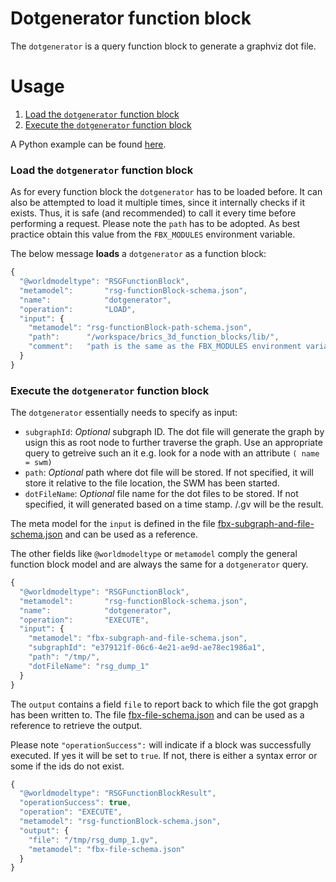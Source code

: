 Dotgenerator function block
=======================

The ``dotgenerator`` is a query function block to generate a graphviz dot file.

Usage
=====

1. [Load the ``dotgenerator`` function block](#load-the-dotgenerator-function-block)
2. [Execute the ``dotgenerator`` function block](#execute-the-dotgenerator-function-block)

A Python example can be found [here](https://github.com/blumenthal/ubx_robotscenegraph/blob/master/examples/json_api/print.py).

### Load the ``dotgenerator`` function block

As for every function block the ``dotgenerator`` has to be loaded before. It can also be attempted to load it multiple times, since it internally checks if it exists.
Thus, it is safe (and recommended) to call it every time before performing a request. Please note the ``path`` has to be adopted. As best practice obtain this value
from the ``FBX_MODULES`` environment variable.
 
The below message **loads** a ``dotgenerator`` as a function block:

```javascript
{
  "@worldmodeltype": "RSGFunctionBlock",
  "metamodel":       "rsg-functionBlock-schema.json",
  "name":            "dotgenerator",
  "operation":       "LOAD",
  "input": {
    "metamodel": "rsg-functionBlock-path-schema.json",
    "path":      "/workspace/brics_3d_function_blocks/lib/",
    "comment":   "path is the same as the FBX_MODULES environment variable appended with a lib/ folder"
  }
}
```

### Execute the ``dotgenerator`` function block

The ``dotgenerator`` essentially needs to specify as input:

* ``subgraphId``: *Optional* subgraph ID. The dot file will generate the graph by usign this as root node to further traverse the graph. Use an appropriate query to getreive such an it e.g. look for a node with an attribute ``( name = swm)``
* ``path``: *Optional* path where dot file will be stored. If not specified, it will store it relative to the file location, the SWM has been started.
* ``dotFileName``: *Optional* file name for the dot files to be stored. If not specified, it will generated based on a time stamp. <path>/<dotFileName>.gv will be the result.

The meta model for the ``input`` is defined in the file [fbx-subgraph-and-file-schema.json](../models/fbx-subgraph-and-file-schema.json) and can be used as a reference.

The other fields like ``@worldmodeltype`` or ``metamodel`` comply the general function block model and are always the same for a ``dotgenerator`` query.

```javascript
{
  "@worldmodeltype": "RSGFunctionBlock",
  "metamodel":       "rsg-functionBlock-schema.json",
  "name":            "dotgenerator",
  "operation":       "EXECUTE",
  "input": {
    "metamodel": "fbx-subgraph-and-file-schema.json",
    "subgraphId": "e379121f-06c6-4e21-ae9d-ae78ec1986a1",
    "path": "/tmp/",
    "dotFileName": "rsg_dump_1"
  }
} 
``` 

The ``output`` contains a field ``file`` to  report back to which file the got grapgh has been written to.
The file [fbx-file-schema.json](../models/fbx-file-schema.json) and can be used as a reference to retrieve the output.

Please note ``"operationSuccess":`` will indicate if a block was successfully executed. If yes it will be set to ``true``. If not, there is either a syntax error or some if the ids
do not exist.

```javascript
{
  "@worldmodeltype": "RSGFunctionBlockResult", 
  "operationSuccess": true, 
  "operation": "EXECUTE", 
  "metamodel": "rsg-functionBlock-schema.json", 
  "output": {
    "file": "/tmp/rsg_dump_1.gv", 
    "metamodel": "fbx-file-schema.json"
  }
} 

```
